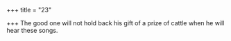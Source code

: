 +++
title = "23"

+++
The good one will not hold back his gift of a prize of cattle when he will hear these songs. 